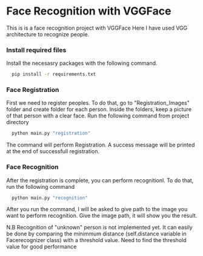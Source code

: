 # Face Recognition with VGGFace

This is is a face recognition project with VGGFace
Here I have used VGG architecture to recognize people. 

### Install required files
Install the necesasry packages with the following command.

```bash
  pip install -r requirements.txt
```

### Face Registration 
First we need to register peoples. To do that, go to "Registration_Images" folder and create folder for each person. Inside the folders, keep a picture of that person with a clear face. Run the following command from project directory

```bash
  python main.py "registration"
```
The command will perform Registration. A success message will be printed at the end of successfull registration. 

### Face Recognition
After the registration is complete, you can perform recognitionl. To do that, run the following command
```bash
  python main.py "recognition"
```

After you run the command, I will be asked to give path to the image you want to perform recognition. Give the image path, it will show you the result.

N.B Recognition of "unknown" person is not implemented yet. It can easily be done by comparing the minimmum distance (self.distance variable in Facerecognizer class) with a threshold value. Need to find the threshold value for good performance
